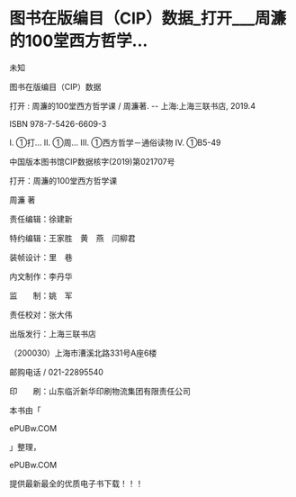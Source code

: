 # 图书在版编目（CIP）数据_打开___周濂的100堂西方哲学...

未知

图书在版编目（CIP）数据

打开 : 周濂的100堂西方哲学课 / 周濂著. -- 上海:上海三联书店, 2019.4

ISBN 978-7-5426-6609-3

Ⅰ. ①打… Ⅱ. ①周… Ⅲ. ①西方哲学－通俗读物 Ⅳ. ①B5-49

中国版本图书馆CIP数据核字(2019)第021707号

打开：周濂的100堂西方哲学课

周濂 著

责任编辑：徐建新

特约编辑：王家胜　黄　燕　闫柳君

装帧设计：里　巷

内文制作：李丹华

监　　制：姚　军

责任校对：张大伟

出版发行：上海三联书店

（200030）上海市漕溪北路331号A座6楼

邮购电话 / 021-22895540

印　　刷：山东临沂新华印刷物流集团有限责任公司

本书由「

ePUBw.COM

」整理，

ePUBw.COM

提供最新最全的优质电子书下载！！！